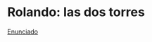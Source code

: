 # Rolando: las dos torres
[Enunciado](https://docs.google.com/document/d/1mhCDU7RuuV_aOOMWuRcCnMYaoHxtvINL_TARwoB-HhI/edit?usp=sharing)
